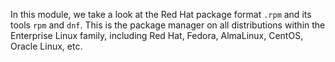 In this module, we take a look at the Red Hat package format `.rpm` and its tools `rpm` and `dnf`. This is the package manager on all distributions within the Enterprise Linux family, including Red Hat, Fedora, AlmaLinux, CentOS, Oracle Linux, etc.


